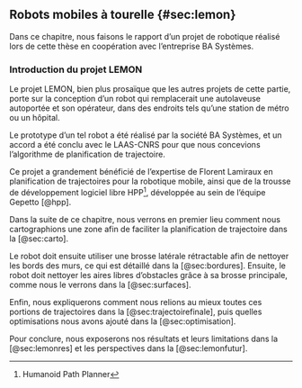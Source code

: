 ## Robots mobiles à tourelle {#sec:lemon}

Dans ce chapitre, nous faisons le rapport d’un projet de robotique réalisé lors de cette thèse en coopération avec
l’entreprise BA Systèmes.

### Introduction du projet LEMON

Le projet LEMON, bien plus prosaïque que les autres projets de cette partie, porte sur la conception d’un robot qui
remplacerait une autolaveuse autoportée et son opérateur, dans des endroits tels qu’une station de métro ou un hôpital.

Le prototype d’un tel robot a été réalisé par la société BA Systèmes, et un accord a été conclu avec le LAAS-CNRS pour
que nous concevions l’algorithme de planification de trajectoire.

Ce projet a grandement bénéficié de l’expertise de Florent Lamiraux en planification de trajectoires pour la robotique
mobile, ainsi que de la trousse de développement logiciel libre HPP[^7], développée au sein de l’équipe Gepetto [@hpp].

[^7]: Humanoid Path Planner

Dans la suite de ce chapitre, nous verrons en premier lieu comment nous cartographions une zone afin de faciliter la
planification de trajectoire dans la [@sec:carto].

Le robot doit ensuite utiliser une brosse latérale rétractable afin de nettoyer les bords des murs, ce qui est détaillé
dans la [@sec:bordures]. Ensuite, le robot doit nettoyer les aires libres d’obstacles grâce à sa brosse principale,
comme nous le verrons dans la [@sec:surfaces].

Enfin, nous expliquerons comment nous relions au mieux toutes ces portions de trajectoires dans la
[@sec:trajectoirefinale], puis quelles optimisations nous avons ajouté dans la [@sec:optimisation].

Pour conclure, nous exposerons nos résultats et leurs limitations dans la [@sec:lemonres] et les perspectives dans la
[@sec:lemonfutur].
